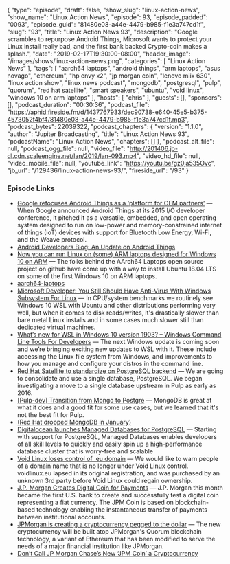 {
  "type": "episode",
  "draft": false,
  "show_slug": "linux-action-news",
  "show_name": "Linux Action News",
  "episode": 93,
  "episode_padded": "0093",
  "episode_guid": "81480e08-a44e-4479-b985-f1e3a747cd1f",
  "slug": "93",
  "title": "Linux Action News 93",
  "description": "Google scrambles to repurpose Android Things, Microsoft wants to protect your Linux install really bad, and the first bank backed Crypto-coin makes a splash.",
  "date": "2019-02-17T19:30:00-08:00",
  "header_image": "/images/shows/linux-action-news.png",
  "categories": [
    "Linux Action News"
  ],
  "tags": [
    "aarch64 laptops",
    "android things",
    "arm laptops",
    "asus novago",
    "ethereum",
    "hp envy x2",
    "jp morgan coin",
    "lenovo miix 630",
    "linux action show",
    "linux news podcast",
    "mongodb",
    "postgresql",
    "pulp",
    "quorum",
    "red hat satellite",
    "smart speakers",
    "ubuntu",
    "void linux",
    "windows 10 on arm laptops"
  ],
  "hosts": [
    "chris"
  ],
  "guests": [],
  "sponsors": [],
  "podcast_duration": "00:30:36",
  "podcast_file": "https://aphid.fireside.fm/d/1437767933/dec90738-e640-45e5-b375-4573052f4bf4/81480e08-a44e-4479-b985-f1e3a747cd1f.mp3",
  "podcast_bytes": 22039322,
  "podcast_chapters": {
    "version": "1.1.0",
    "author": "Jupiter Broadcasting",
    "title": "Linux Action News 93",
    "podcastName": "Linux Action News",
    "chapters": []
  },
  "podcast_alt_file": null,
  "podcast_ogg_file": null,
  "video_file": "http://201406.jb-dl.cdn.scaleengine.net/lan/2019/lan-093.mp4",
  "video_hd_file": null,
  "video_mobile_file": null,
  "youtube_link": "https://youtu.be/gz0ja535Ovc",
  "jb_url": "/129436/linux-action-news-93/",
  "fireside_url": "/93"
}


### Episode Links

  * [Google refocuses Android Things as a ‘platform for OEM partners’](https://venturebeat.com/2019/02/12/google-refocuses-android-thing-as-a-platform-for-oem-partners/ "Google refocuses Android Things as a ‘platform for OEM partners’") — When Google announced Android Things at its 2015 I/O developer conference, it pitched it as a versatile, embedded, and open operating system designed to run on low-power and memory-constrained internet of things (IoT) devices with support for Bluetooth Low Energy, Wi-Fi, and the Weave protocol. 
  * [Android Developers Blog: An Update on Android Things](https://android-developers.googleblog.com/2019/02/an-update-on-android-things.html "Android Developers Blog: An Update on Android Things")
  * [Now you can run Linux on (some) ARM laptops designed for Windows 10 on ARM](https://liliputing.com/2019/02/now-you-can-run-linux-on-some-arm-laptops-designed-for-windows-10-on-arm.html "Now you can run Linux on \(some\) ARM laptops designed for Windows 10 on ARM") — The folks behind the AArch64 Laptops open source project on github have come up with a way to install Ubuntu 18.04 LTS on some of the first Windows 10 on ARM laptops.
  * [aarch64-laptops](https://github.com/aarch64-laptops "aarch64-laptops")
  * [Microsoft Developer: You Still Should Have Anti-Virus With Windows Subsystem For Linux](https://www.phoronix.com/scan.php?page=news_item&px=Windows-Defender-WSL-Needed "Microsoft Developer: You Still Should Have Anti-Virus With Windows Subsystem For Linux") — In CPU/system benchmarks we routinely see Windows 10 WSL with Ubuntu and other distributions performing very well, but when it comes to disk reads/writes, it's drastically slower than bare metal Linux installs and in some cases much slower still than dedicated virtual machines.
  * [What’s new for WSL in Windows 10 version 1903? – Windows Command Line Tools For Developers](https://blogs.msdn.microsoft.com/commandline/2019/02/15/whats-new-for-wsl-in-windows-10-version-1903/ "What’s new for WSL in Windows 10 version 1903? – Windows Command Line Tools For Developers") — The next Windows update is coming soon and we’re bringing exciting new updates to WSL with it. These include accessing the Linux file system from Windows, and improvements to how you manage and configure your distros in the command line.
  * [Red Hat Satellite to standardize on PostgreSQL backend](https://www.redhat.com/en/blog/red-hat-satellite-standardize-postgresql-backend "Red Hat Satellite to standardize on PostgreSQL backend") — We are going to consolidate and use a single database, PostgreSQL. We began investigating a move to a single database upstream in Pulp as early as 2016.
  * [[Pulp-dev] Transition from Mongo to Postgre](https://www.redhat.com/archives/pulp-dev/2016-September/msg00030.html "\[Pulp-dev\] Transition from Mongo to Postgre") — MongoDB is great at what it does and a good fit for some use cases, but we learned that it's not the best fit for Pulp. 
  * [(Red Hat dropped MongoDB in January)](https://www.theregister.co.uk/2019/01/17/red_hat_mongodb/ "\(Red Hat dropped MongoDB in January\)")
  * [Digitalocean launches Managed Databases for PostgreSQL](https://blog.digitalocean.com/announcing-managed-databases-for-postgresql/ "Digitalocean launches Managed Databases for PostgreSQL") — Starting with support for PostgreSQL, Managed Databases enables developers of all skill levels to quickly and easily spin up a high-performance database cluster that is worry-free and scalable
  * [Void Linux loses control of .eu domain](https://voidlinux.org/news/2019/02/voidlinux-eu-gone.html "Void Linux loses control of .eu domain") — We would like to warn people of a domain name that is no longer under Void Linux control. voidlinux.eu lapsed in its original registration, and was purchased by an unknown 3rd party before Void Linux could regain ownership. 
  * [J.P. Morgan Creates Digital Coin for Payments](https://www.jpmorgan.com/global/news/digital-coin-payments "J.P. Morgan Creates Digital Coin for Payments") — J.P. Morgan this month became the first U.S. bank to create and successfully test a digital coin representing a fiat currency. The JPM Coin is based on blockchain-based technology enabling the instantaneous transfer of payments between institutional accounts.
  * [JPMorgan is creating a cryptocurrency pegged to the dollar](https://arstechnica.com/tech-policy/2019/02/jpmorgan-is-creating-a-cryptocurrency-pegged-to-the-dollar/ "JPMorgan is creating a cryptocurrency pegged to the dollar") — The new cryptocurrency will be built atop JPMorgan's Quorum blockchain technology, a variant of Ethereum that has been modified to serve the needs of a major financial institution like JPMorgan.
  * [Don’t Call JP Morgan Chase’s New ‘JPM Coin’ a Cryptocurrency](https://motherboard.vice.com/en_us/article/8xy55b/jp-morgan-chases-jpm-coin-isnt-a-cryptocurrencyi "Don’t Call JP Morgan Chase’s New ‘JPM Coin’ a Cryptocurrency")


